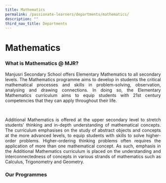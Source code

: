 ```yaml
---
title: Mathematics
permalink: /passionate-learners/departments/mathematics/
description: ""
third_nav_title: Departments
---
```

# Mathematics

### What is Mathematics @ MJR?

<p style="text-align: justify;">Manjusri Secondary School offers Elementary Mathematics to all secondary levels. The Mathematics programme aims to develop in students the critical mathematical processes and skills in problem-solving, observation, analysing and drawing connections. In doing so, the Elementary Mathematics curriculum aims to equip students with 21st century competencies that they can apply throughout their life.</p>   

<p style="text-align: justify;">Additional Mathematics is offered at the upper secondary level to stretch students' thinking and in-depth understanding of mathematical concepts. The curriculum emphasises on the study of abstract objects and concepts at the more advanced levels, to equip students with skills to solve higher-order problems. Higher-ordering thinking problems often requires the application of more than one mathematical concept. As such, emphasis in the Additional Mathematics curriculum is placed on the understanding and interconnectedness of concepts in various strands of mathematics such as Calculus, Trigonometry and Geometry. </p>

### Our Programmes

